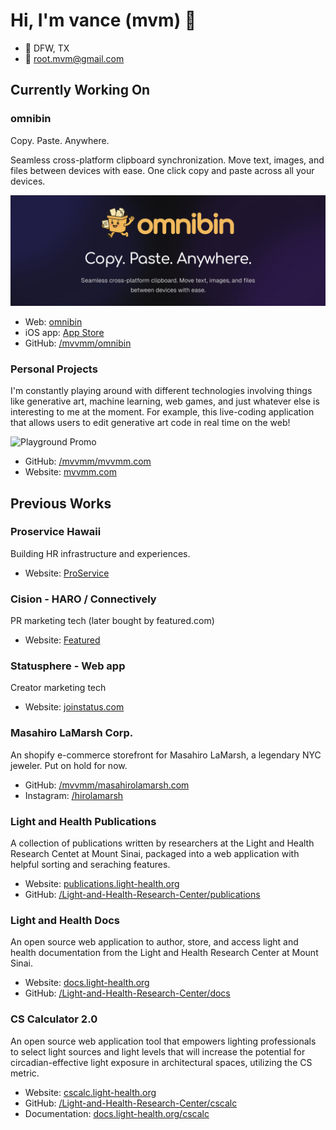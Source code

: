 # Hi, I'm vance (mvm) 👋

- 📍 DFW, TX
- 📧 [root.mvm@gmail.com](mailto:root.mvm@gmail.com)

## Currently Working On

### omnibin

Copy. Paste. Anywhere. 

Seamless cross-platform clipboard synchronization. Move text, images, and files between devices with ease. One click copy and paste across all your devices.

![omnibin promo](img/omnibin-promo.png)

- Web: [omnibin](https://www.omnib.in/)
- iOS app: [App Store](https://apps.apple.com/us/app/omnibin/id6752793228)
- GitHub: [/mvvmm/omnibin](https://github.com/mvvmm/omnibin)

### Personal Projects

I'm constantly playing around with different technologies involving things like generative art, machine learning, web games, and just whatever else is interesting to me at the moment. For example, this live-coding application that allows users to edit generative art code in real time on the web!

![Playground Promo](img/playground-promo.gif)

- GitHub: [/mvvmm/mvvmm.com](https://github.com/mvvmm/mvvmm.com)
- Website: [mvvmm.com](https://www.mvvmm.com/)

## Previous Works

### Proservice Hawaii

Building HR infrastructure and experiences.

- Website: [ProService](https://proservice.com/)

### Cision - HARO / Connectively

PR marketing tech (later bought by featured.com)

- Website: [Featured](https://featured.com/)

### Statusphere - Web app

Creator marketing tech

- Website: [joinstatus.com](https://www.joinstatus.com/)

### Masahiro LaMarsh Corp.

An shopify e-commerce storefront for Masahiro LaMarsh, a legendary NYC jeweler. Put on hold for now.

- GitHub: [/mvvmm/masahirolamarsh.com](https://github.com/mvvmm/masahirolamarsh.com)
- Instagram: [/hirolamarsh](https://www.instagram.com/hirolamarsh)

### Light and Health Publications

A collection of publications written by researchers at the Light and Health Research Centet at Mount Sinai, packaged into a web application with helpful sorting and seraching features.

- Website: [publications.light-health.org](https://publications.light-health.org/)
- GitHub: [/Light-and-Health-Research-Center/publications](https://github.com/Light-and-Health-Research-Center/publications)

### Light and Health Docs

An open source web application to author, store, and access light and health documentation from the Light and Health Research Center at Mount Sinai.

- Website: [docs.light-health.org](https://docs.light-health.org/)
- GitHub: [/Light-and-Health-Research-Center/docs](https://github.com/Light-and-Health-Research-Center/docs)

### CS Calculator 2.0

An open source web application tool that empowers lighting professionals to select light sources and light levels that will increase the potential for circadian-effective light exposure in architectural spaces, utilizing the CS metric. 

- Website: [cscalc.light-health.org](https://cscalc.light-health.org)
- GitHub: [/Light-and-Health-Research-Center/cscalc](https://github.com/Light-and-Health-Research-Center/cscalc)
- Documentation: [docs.light-health.org/cscalc](https://docs.light-health.org/cscalc)
